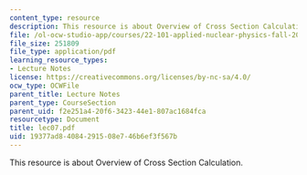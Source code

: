 ```yaml
---
content_type: resource
description: This resource is about Overview of Cross Section Calculation.
file: /ol-ocw-studio-app/courses/22-101-applied-nuclear-physics-fall-2006/19377ad84084291508e746b6ef3f567b_lec07.pdf
file_size: 251809
file_type: application/pdf
learning_resource_types:
- Lecture Notes
license: https://creativecommons.org/licenses/by-nc-sa/4.0/
ocw_type: OCWFile
parent_title: Lecture Notes
parent_type: CourseSection
parent_uid: f2e251a4-20f6-3423-44e1-807ac1684fca
resourcetype: Document
title: lec07.pdf
uid: 19377ad8-4084-2915-08e7-46b6ef3f567b
---
```

This resource is about Overview of Cross Section Calculation.